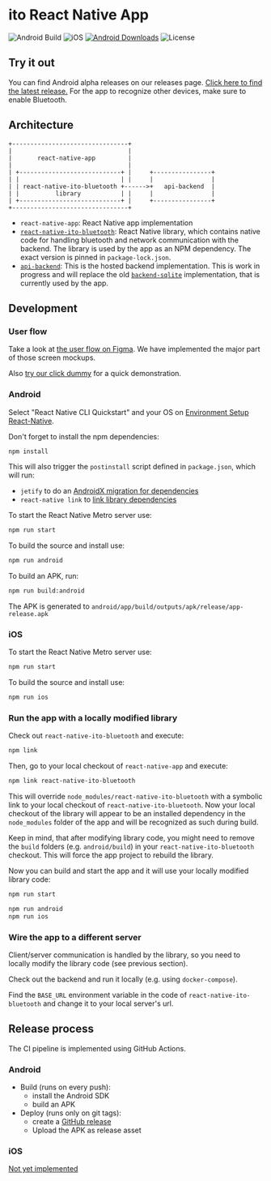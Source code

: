 # ito React Native App

![Android Build](https://github.com/ito-org/react-native-app/workflows/Android/badge.svg)
![iOS](https://github.com/ito-org/react-native-app/workflows/iOS/badge.svg)
[![Android Downloads](https://img.shields.io/github/downloads/ito-org/react-native-app/total?color=%237dc6b6&logo=Android)](https://github.com/ito-org/react-native-app/releases/latest)
![License](https://img.shields.io/github/license/ito-org/react-native-app)

## Try it out

You can find Android alpha releases on our releases page. [Click here to find the latest release.](https://github.com/ito-org/react-native-app/releases/latest) For the app to recognize other devices, make sure to enable Bluetooth.

## Architecture

    +--------------------------------+
    |                                |
    |       react-native-app         |
    |                                |
    | +----------------------------+ |     +----------------+
    | |                            | |     |                |
    | | react-native-ito-bluetooth +------>+   api-backend  |
    | |          library           | |     |                |
    | +----------------------------+ |     +----------------+
    +--------------------------------+

- `react-native-app`: React Native app implementation
- [`react-native-ito-bluetooth`](https://github.com/ito-org/react-native-ito-bluetooth): React Native library, which contains native code for handling bluetooth and network communication with the backend. The library is used by the app as an NPM dependency. The exact version is pinned in `package-lock.json`.
- [`api-backend`](https://github.com/ito-org/api-backend): This is the hosted backend implementation. This is work in progress and will replace the old [`backend-sqlite`](https://github.com/ito-org/backend-sqlite) implementation, that is currently used by the app.

## Development

### User flow

Take a look at [the user flow on Figma](https://www.figma.com/file/fcDmzECUHFCrem9NBrzZSv/Ito-App?node-id=225%3A218). We have implemented the major part of those screen mockups.

Also [try our click dummy](https://www.figma.com/proto/fcDmzECUHFCrem9NBrzZSv/Ito-App?node-id=225%3A245&viewport=994%2C417%2C0.3995259702205658&scaling=scale-down) for a quick demonstration.

### Android

Select "React Native CLI Quickstart" and your OS on [Environment Setup React-Native](https://reactnative.dev/docs/environment-setup).

Don't forget to install the npm dependencies:

```bash
npm install
```

This will also trigger the `postinstall` script defined in `package.json`, which will run:

- `jetify` to do an [AndroidX migration for dependencies](https://github.com/mikehardy/jetifier#do-you-need-this)
- `react-native link` to [link library dependencies](https://reactnative.dev/docs/linking-libraries-ios)

To start the React Native Metro server use:

```bash
npm run start
```

To build the source and install use:

```bash
npm run android
```

To build an APK, run:

```sh
npm run build:android
```

The APK is generated to `android/app/build/outputs/apk/release/app-release.apk`

### iOS

To start the React Native Metro server use:

```bash
npm run start
```

To build the source and install use:

```bash
npm run ios
```

### Run the app with a locally modified library

Check out `react-native-ito-bluetooth` and execute:

```sh
npm link
```

Then, go to your local checkout of `react-native-app` and execute:

```sh
npm link react-native-ito-bluetooth
```

This will override `node_modules/react-native-ito-bluetooth` with a symbolic link to your local checkout of `react-native-ito-bluetooth`. Now your local checkout of the library will appear to be an installed dependency in the `node_modules` folder of the app and will be recognized as such during build.

Keep in mind, that after modifying library code, you might need to remove the `build` folders (e.g. `android/build`) in your `react-native-ito-bluetooth` checkout. This will force the app project to rebuild the library.

Now you can build and start the app and it will use your locally modified library code:

```sh
npm run start

npm run android
npm run ios
```

### Wire the app to a different server

Client/server communication is handled by the library, so you need to locally modify the library code (see previous section).

Check out the backend and run it locally (e.g. using `docker-compose`).

Find the `BASE_URL` environment variable in the code of `react-native-ito-bluetooth` and change it to your local server's url.

## Release process

The CI pipeline is implemented using GitHub Actions.

### Android

- Build (runs on every push):
  - install the Android SDK
  - build an APK
- Deploy (runs only on git tags):
  - create a [GitHub release](https://github.com/ito-org/react-native-app/releases)
  - Upload the APK as release asset

### iOS

[Not yet implemented](https://github.com/ito-org/react-native-app/issues/100)
